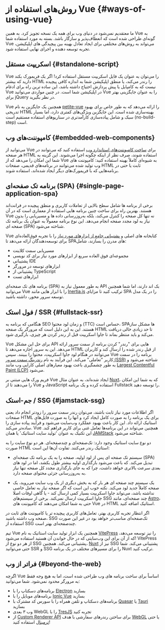# روش‌های استفاده از Vue {#ways-of-using-vue}

ما معتقدیم نمی‌شود در دنیای وب برای همه یک نسخه تجویز کرد. به همین Vue به گونه‌ای طراحی شده است که انعطاف‌پذیر و سازگار باشد. بسته به مورد استفاده شما Vue می‌تواند به روش‌های مختلفی برای ایجاد تعادل بهینه بین پیچیدگی های اپلیکیشن، تجربه توسعه دهنده و اجرای نهایی استفاده شود.

## اسکریپت مستقل {#standalone-script}

Vue را می‌توان به عنوان یک فایل اسکریپت مستقل استفاده کرد! اگر یک فریمورک بکند دارید که بیشتر HTML را رندر می‌کند، یا منطق اپلیکیشن شما به اندازه کافی پیچیده نیست که به کامپایل یا پیش پردازش احتیاج داشته باشد، این ساده ترین راه برای ادغام Vue در اپلیکیشن شما است. در چنین مواردی می‌توانید Vue را به عنوان جایگزینی بهتر برای jQuery در نظر بگیرید.

Vue همچنین یک جایگزین به نام [petite-vue](https://github.com/vuejs/petite-vue) را ارائه می‌دهد که به طور خاص برای بهبود تدریجی HTML بهینه‌سازی شده است. این جایگزین ویژگی‌های کمتری دارد، اما بسیار سبک و شامل پیاده‌سازی کارآمد‌تری در سناریوهای استفاده مستقیم است (no-build-step) است.

## کامپوننت‌های وب {#embedded-web-components}

می‌توانید از Vue برای [ساخت کامپوننت‌های استاندارد وب](/guide/extras/web-components) استفاده کنید که می‌توانند در هر صفحه HTML استفاده شوند، صرف نظر از اینکه چگونه اجرا می‌شوند. این گزینه به شما این امکان را می‌دهد که از Vue به شیوه‌ای کاملاً بهینه استفاده کنید: کامپوننت های وب تولید شده می‌توانند در برنامه‌های قدیمی، صفحات HTML ثابت یا حتی در برنامه‌هایی که با فریمورک‌های دیگر ایجاد شده‌اند، استفاده شوند.

## برنامه تک صفحه‌ای (SPA) {#single-page-application-spa}

برخی از برنامه ها شامل سطح بالایی از تعاملات کاربری و منطق پیچیده در فرانت‌اند هستند. بهترین راه برای ساخت چنین برنامه هایی استفاده از معماری است که در آن Vue نه تنها کل صفحه را کنترل می‌کند، بلکه به‌روزرسانی داده ها و مسیریابی را بدون نیاز به لود مجدد صفحه انجام می‌دهد. این نوع برنامه معمولاً به عنوان یک برنامه تک صفحه ای (SPA) شناخته می‌شود.

Vue کتابخانه های اصلی و [پشتیبانی جامع از ابزارهای مورد نیاز](/guide/scaling-up/tooling) را با تجربه فوق‌العاده‌ای برای توسعه‌دهندگان ارائه می‌دهد تا SPA‌های مدرن را بسازند، شامل:

- مسیریابی سمت کلاینت
- مجموعه‌ای فوق العاده سریع از ابزارهای مورد نیاز برای کد نویسی
- پشتیبانی IDE
- ابزارهای توسعه در مرورگر
- پشتیبانی از TypeScript
- ابزارهای تست

برنامه های تک صفحه‌ای (SPA) به طور معمول نیاز به API بک اند دارند، اما شما همچنین می‌توانید Vue را با ابزار هایی مانند [Inertia.js](https://inertiajs.com) ترکیب کنید تا مزایای SPA را در یک مدل توسعه سرور محور، داشته باشید.

## فول استک / SSR {#fullstack-ssr}

هنگامی که برنامه به SEO و زمان لود محتوا (TTC) حساس است، SPAها مشکل ساز هستند. این به این دلیل است که مرورگر یک صفحه HTML تا حد زیادی خالی دریافت می‌کند و باید منتظر بماند تا جاوا اسکریپت قبل از رندر کردن هر چیزی، بارگیری شود.

Vue برای حل این مشکل API هایی برای "رندر" کردن برنامه از سمت سرور ارائه می‌دهد. این به سرور اجازه می‌دهد تا HTML از قبل رندر شده را ارسال کند و کاربران می‌توانند در هنگام لود جاوا اسکریپت، محتوا را ببینند. سپس Vue برنامه را در سمت کاربر "تعاملی" می‌کند. این فرآیند به نام [رندرینگ سمت سرور (SSR)](/guide/scaling-up/ssr) شناخته می‌شود و به طور چشمگیری باعث بهبود معیارهای اصلی کارایی وب مانند [Largest Contentful Paint (LCP)](https://web.dev/lcp/) می‌شود.

 فریم ورک هایی مبتنی بر Vue ایجاد شده‌اند، به عنوان مثال [Nuxt](https://nuxt.com/)، که به شما این امکان را می‌دهند تا از Vue و JavaScript استفاده کرده و یک برنامه Fullstack را توسعه دهید.

## جم-استک / SSG {#jamstack-ssg}

اگر اطلاعات مورد نیاز ثابت باشند، می‌توان رندر سمت سرور را زودتر انجام داد یعنی صفحات HTML برای یک برنامه را به صورت کامل ایجاد کرد و آنها را به صورت فایل‌های استاتیک ارائه داد. این کار باعث بهبود عملکرد وب‌سایت می‌شود و فرآیند پیاده سازی را ساده‌تر می‌کند. Vue همچنین می‌تواند در این برنامه‌ها تعامل غنی برای کاربر فراهم کند. این تکنیک به عنوان 'تولید سایت استاتیک' یا همان [JAMStack](https://jamstack.org/what-is-jamstack/) شناخته می‌شود.

دو نوع سایت استاتیک وجود دارد: تک‌صفحه‌ای و چند‌صفحه‌ای. هر دو نوع سایت را به صورت HTML استاتیک رندر می‌کنند. تفاوت آن‌ها این است:

- سیستم تک‌ صفحه ای پس از لود اولیه، صفحه را به یک برنامه تک صفحه‌ای (SPA) تبدیل می‌کند. که باعث می‌شود بارگذاری اولیه بیشتر طول بکشد، اما در لود های بعدی سرعت بالاتری خواهد داشت، چرا که به جای بارگذاری مجدد کل صفحه تنها نیاز به به‌روزرسانی جزئی محتوای صفحه دارد.

- یک سیستم چند صفحه ای هر بار که به بخش دیگری از یک وب سایت می‌روید، یک صفحه کاملاً جدید لود می‌کند. نکته خوب این است که اگر صفحه نیاز به تعامل خاصی نداشته باشد، می‌تواند جاوا اسکریپت بسیار کمی ارسال کند - یا گاهی اوقات اصلا جاوا اسکریپت ارسال نمی‌کند. برخی از سیستم‌های SSG چند صفحه‌ای، مانند [Astro](https://astro.build/)، حتی به شما امکان می‌دهند که کامپوننت های Vue در HTML استاتیک اضافه کنید.

اگر انتظار تجربه کاربری بهتر، تعامل‌های کاربری پیچیده‌ تر یا کامپوننت های ثابت در صفحه وب داشته باشید، SSG تک‌صفحه‌ای مناسب‌تر خواهد بود در غیر این صورت استفاده از SSG چند‌صفحه‌ای بهتر است.

تیم Vue همچنین یک ابزار تولید سایت استاتیک به نام [VitePress](https://vitepress.dev/) را نیز توسعه می‌دهد، که از آن برای این وب‌سایتی که در حال خواندن آن هستید استفاده می‌شود! VitePress از هر دو نوع از SSG پشتیبانی می‌کند. همچنین، [Nuxt](https://nuxt.com/) نیز از SSG پشتیبانی می‌کند. شما حتی می‌توانید SSR و SSG را برای مسیرهای مختلف در یک برنامه Nuxt ترکیب کنید.

## فراتر از وب {#beyond-the-web}

اگرچه Vue اساساً برای ساخت برنامه های وب طراحی شده است، اما به هیچ وجه فقط به مرورگر محدود نمی‌شود. شما می‌توانید:

- برنامه‌های دسکتاپ را با [Electron](https://www.electronjs.org/) بسازید
- برنامه‌های موبایل را با [Ionic Vue](https://ionicframework.com/docs/vue/overview) بسازید
- برنامه‌های دسکتاپ و تلفن همراه را با سورس کد مشترک با [Quasar](https://quasar.dev/) یا [Tauri](https://tauri.app) بسازید
- وب ۳ بعدی WebGL را با [TresJS](https://tresjs.org/) تجربه کنید
- از [Custom Renderer API](/api/custom-renderer) برای ساختن رندرهای سفارشی با هدف [WebGL](https://troisjs.github.io/) یا حتی [ترمینال](https://github.com/vue-terminal/vue-termui) استفاده کنید!
